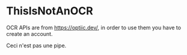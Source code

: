# ThisIsNotAnOCR
OCR APIs are from https://optiic.dev/, in order to use them you have to create an account.

Ceci n'est pas une pipe.
